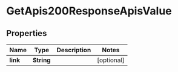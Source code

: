 

# GetApis200ResponseApisValue


## Properties

| Name | Type | Description | Notes |
|------------ | ------------- | ------------- | -------------|
|**link** | **String** |  |  [optional] |



